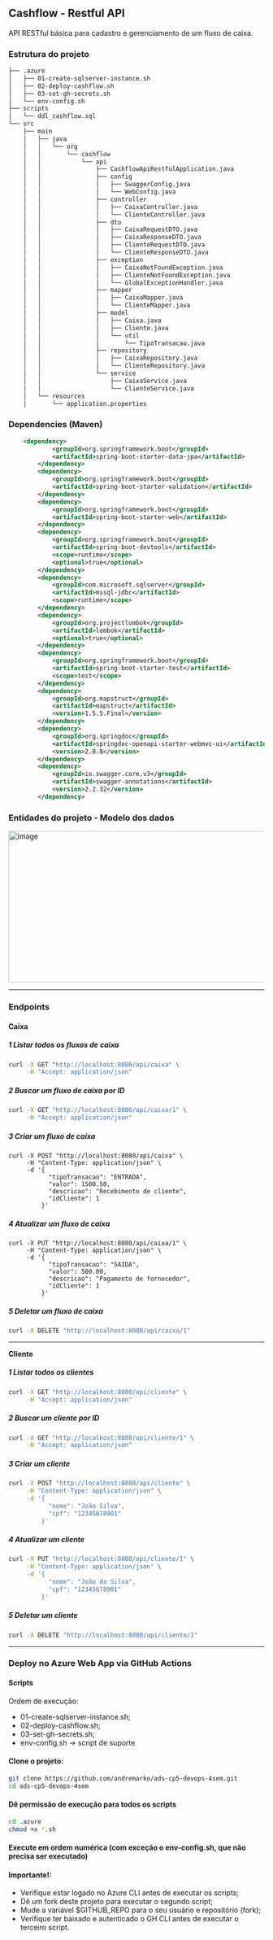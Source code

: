 ## Cashflow - Restful API

API RESTful básica para cadastro e gerenciamento de um fluxo de caixa.

### Estrutura do projeto

```bash
├── .azure
│   ├── 01-create-sqlserver-instance.sh
│   ├── 02-deploy-cashflow.sh
│   ├── 03-set-gh-secrets.sh
│   └── env-config.sh
├── scripts
│   └── ddl_cashflow.sql
└── src
    ├── main
    │   ├── java
    │   │   └── org
    │   │       └── cashflow
    │   │           └── api
    │   │               ├── CashflowApiRestfulApplication.java
    │   │               ├── config
    │   │               │   ├── SwaggerConfig.java
    │   │               │   └── WebConfig.java
    │   │               ├── controller
    │   │               │   ├── CaixaController.java
    │   │               │   └── ClienteController.java
    │   │               ├── dto
    │   │               │   ├── CaixaRequestDTO.java
    │   │               │   ├── CaixaResponseDTO.java
    │   │               │   ├── ClienteRequestDTO.java
    │   │               │   └── ClienteResponseDTO.java
    │   │               ├── exception
    │   │               │   ├── CaixaNotFoundException.java
    │   │               │   ├── ClienteNotFoundException.java
    │   │               │   └── GlobalExceptionHandler.java
    │   │               ├── mapper
    │   │               │   ├── CaixaMapper.java
    │   │               │   └── ClienteMapper.java
    │   │               ├── model
    │   │               │   ├── Caixa.java
    │   │               │   ├── Cliente.java
    │   │               │   └── util
    │   │               │       └── TipoTransacao.java
    │   │               ├── repository
    │   │               │   ├── CaixaRepository.java
    │   │               │   └── ClienteRepository.java
    │   │               └── service
    │   │                   ├── CaixaService.java
    │   │                   └── ClienteService.java
    │   └── resources
    │       └── application.properties
```
### Dependencies (Maven)

```xml
	<dependency>
			<groupId>org.springframework.boot</groupId>
			<artifactId>spring-boot-starter-data-jpa</artifactId>
		</dependency>
		<dependency>
			<groupId>org.springframework.boot</groupId>
			<artifactId>spring-boot-starter-validation</artifactId>
		</dependency>
		<dependency>
			<groupId>org.springframework.boot</groupId>
			<artifactId>spring-boot-starter-web</artifactId>
		</dependency>
		<dependency>
			<groupId>org.springframework.boot</groupId>
			<artifactId>spring-boot-devtools</artifactId>
			<scope>runtime</scope>
			<optional>true</optional>
		</dependency>
		<dependency>
			<groupId>com.microsoft.sqlserver</groupId>
			<artifactId>mssql-jdbc</artifactId>
			<scope>runtime</scope>
		</dependency>
		<dependency>
			<groupId>org.projectlombok</groupId>
			<artifactId>lombok</artifactId>
			<optional>true</optional>
		</dependency>
		<dependency>
			<groupId>org.springframework.boot</groupId>
			<artifactId>spring-boot-starter-test</artifactId>
			<scope>test</scope>
		</dependency>
		<dependency>
			<groupId>org.mapstruct</groupId>
			<artifactId>mapstruct</artifactId>
			<version>1.5.5.Final</version>
		</dependency>
		<dependency>
			<groupId>org.springdoc</groupId>
			<artifactId>springdoc-openapi-starter-webmvc-ui</artifactId>
			<version>2.8.8</version>
		</dependency>
		<dependency>
			<groupId>io.swagger.core.v3</groupId>
			<artifactId>swagger-annotations</artifactId>
			<version>2.2.32</version>
		</dependency>
```

### Entidades do projeto - Modelo dos dados

<img width="653" height="298" alt="image" src="https://github.com/user-attachments/assets/411e52fb-5f98-4309-8626-a74b3ba692d7" />

---

### Endpoints
#### Caixa
##### 1️ Listar todos os fluxos de caixa
```bash
curl -X GET "http://localhost:8080/api/caixa" \
     -H "Accept: application/json"
```

##### 2️ Buscar um fluxo de caixa por ID
```bash
curl -X GET "http://localhost:8080/api/caixa/1" \
     -H "Accept: application/json"
```

##### 3️ Criar um fluxo de caixa
```
curl -X POST "http://localhost:8080/api/caixa" \
     -H "Content-Type: application/json" \
     -d '{
           "tipoTransacao": "ENTRADA",
           "valor": 1500.50,
           "descricao": "Recebimento de cliente",
           "idCliente": 1
         }'
```
##### 4️ Atualizar um fluxo de caixa
```
curl -X PUT "http://localhost:8080/api/caixa/1" \
     -H "Content-Type: application/json" \
     -d '{
           "tipoTransacao": "SAIDA",
           "valor": 500.00,
           "descricao": "Pagamento de fornecedor",
           "idCliente": 1
         }'
```
##### 5 Deletar um fluxo de caixa
```bash
curl -X DELETE "http://localhost:8080/api/caixa/1"
```
---
**Cliente**
##### 1️ Listar todos os clientes
```bash
curl -X GET "http://localhost:8080/api/cliente" \
     -H "Accept: application/json"
```
##### 2 Buscar um cliente por ID
```bash
curl -X GET "http://localhost:8080/api/cliente/1" \
     -H "Accept: application/json"
```
##### 3 Criar um cliente
```bash
curl -X POST "http://localhost:8080/api/cliente" \
     -H "Content-Type: application/json" \
     -d '{
           "nome": "João Silva",
           "cpf": "12345678901"
         }'
```
##### 4 Atualizar um cliente
```bash
curl -X PUT "http://localhost:8080/api/cliente/1" \
     -H "Content-Type: application/json" \
     -d '{
           "nome": "João da Silva",
           "cpf": "12345678901"
         }'

```
##### 5 Deletar um cliente
```bash
curl -X DELETE "http://localhost:8080/api/cliente/1"
```

---

### Deploy no Azure Web App via GitHub Actions
#### Scripts
Ordem de execução:
- 01-create-sqlserver-instance.sh;
- 02-deploy-cashflow.sh;
- 03-set-gh-secrets.sh;
- env-config.sh -> script de suporte

#### Clone o projeto:
```bash
git clone https://github.com/andremarko/ads-cp5-devops-4sem.git
cd ads-cp5-devops-4sem
```
#### Dê permissão de execução para todos os scripts
```bash
cd .azure
chmod +x *.sh
```
#### Execute em ordem numérica (com exceção o env-config.sh, que não precisa ser executado)
#### Importante!:
- Verifique estar logado no Azure CLI antes de executar os scripts;
- Dê um fork deste projeto para executar o segundo script;
- Mude a variável $GITHUB_REPO para o seu usuário e repositório (fork);
- Verifique ter baixado e autenticado o GH CLI antes de executar o terceiro script.




